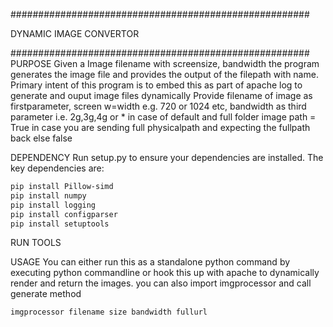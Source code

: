 ######################################################

DYNAMIC IMAGE CONVERTOR

######################################################
PURPOSE
Given a Image filename with screensize, bandwidth the program generates the image file and provides the output of the filepath with name.
Primary intent of this program is to embed this as part of apache log to generate and ouput image files dynamically
Provide filename of image as firstparameter, screen w=width e.g. 720 or 1024 etc, bandwidth as third parameter i.e. 2g,3g,4g or * in case of default
and full folder image path = True in case you are sending full physicalpath and expecting the fullpath back else false

DEPENDENCY
Run setup.py to ensure your dependencies are installed. The key dependencies are:
```bash
pip install Pillow-simd
pip install numpy
pip install logging
pip install configparser
pip install setuptools
```
RUN TOOLS

USAGE
You can either run this as a standalone python command by executing python commandline or hook this up with apache to dynamically render
and return the images. you can also import imgprocessor and call generate method
```
imgprocessor filename size bandwidth fullurl
```
